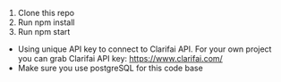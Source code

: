 1. Clone this repo
2. Run npm install
3. Run npm start

* Using unique API key to connect to Clarifai API. For your own project you can grab Clarifai API key: https://www.clarifai.com/
* Make sure you use postgreSQL for this code base